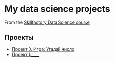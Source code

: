 # My data science projects
From the [Skillfactory Data Science course](https://skillfactory.ru/data-scientist)

## Проекты

* [Проект 0. Игра: Угадай число](https://github.com/Coasting-Now/coasting_sf/tree/main/project%200)
* [Проект 1.____]()
